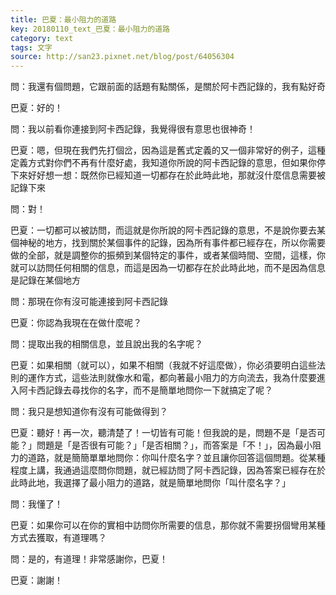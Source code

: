 ```yaml
---
title: 巴夏：最小阻力的道路
key: 20180110_text_巴夏：最小阻力的道路
category: text
tags: 文字
source: http://san23.pixnet.net/blog/post/64056304
---
```


問：我還有個問題，它跟前面的話題有點關係，是關於阿卡西記錄的，我有點好奇

巴夏：好的！

問：我以前看你連接到阿卡西記錄，我覺得很有意思也很神奇！

巴夏：嗯，但現在我們先打個岔，因為這是舊式定義的又一個非常好的例子，這種定義方式對你們不再有什麼好處，我知道你所說的阿卡西記錄的意思，但如果你停下來好好想一想：既然你已經知道一切都存在於此時此地，那就沒什麼信息需要被記錄下來

問：對！

巴夏：一切都可以被訪問，而這就是你所說的阿卡西記錄的意思，不是說你要去某個神秘的地方，找到關於某個事件的記錄，因為所有事件都已經存在，所以你需要做的全部，就是調整你的振頻到某個特定的事件，或者某個時間、空間，這樣，你就可以訪問任何相關的信息，而這是因為一切都存在於此時此地，而不是因為信息是記錄在某個地方

問：那現在你有沒可能連接到阿卡西記錄

巴夏：你認為我現在在做什麼呢？

問：提取出我的相關信息，並且說出我的名字呢？

巴夏：如果相關（就可以），如果不相關（我就不好這麼做），你必須要明白這些法則的運作方式，這些法則就像水和電，都向著最小阻力的方向流去，我為什麼要進入阿卡西記錄去尋找你的名字，而不是簡單地問你一下就搞定了呢？

問：我只是想知道你有沒有可能做得到？

巴夏：聽好！再一次，聽清楚了！一切皆有可能！但我說的是，問題不是「是否可能？」問題是「是否很有可能？」「是否相關？」，而答案是「不！」，因為最小阻力的道路，就是簡簡單單地問你：你叫什麼名字？並且讓你回答這個問題。從某種程度上講，我通過這麼問你問題，就已經訪問了阿卡西記錄，因為答案已經存在於此時此地，我選擇了最小阻力的道路，就是簡單地問你「叫什麼名字？」

問：我懂了！

巴夏：如果你可以在你的實相中訪問你所需要的信息，那你就不需要拐個彎用某種方式去獲取，有道理嗎？

問：是的，有道理！非常感謝你，巴夏！

巴夏：謝謝！
